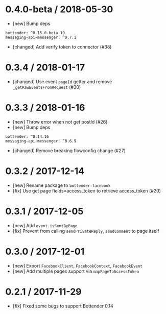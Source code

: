 # 0.4.0-beta / 2018-05-30

* [new] Bump deps

```
bottender: ^0.15.0-beta.10
messaging-api-messenger: ^0.7.1
```

* [changed] Add verify token to connector (#38)

# 0.3.4 / 2018-01-17

* [changed] Use event `pageId` getter and remove `_getRawEventsFromRequest` (#30)

# 0.3.3 / 2018-01-16

* [new] Throw error when not get postId (#26)
* [new] Bump deps

```
bottender: ^0.14.16
messaging-api-messenger: ^0.6.9
```

* [changed] Remove breaking flowconfig change (#27)

# 0.3.2 / 2017-12-14

* [new] Rename package to `bottender-facebook`
* [fix] Use get page fields=access_token to retrieve access_token (#20)

# 0.3.1 / 2017-12-05

* [new] Add `event.isSentByPage`
* [fix] Prevent from calling `sendPrivateReply`, `sendComment` to page itself

# 0.3.0 / 2017-12-01

* [new] Export `FacebookClient`, `FacebookContext`, `FacebookEvent`
* [new] Add multiple pages support via `mapPageToAccessToken`

# 0.2.1 / 2017-11-29

* [fix] Fixed some bugs to support Bottender 0.14
